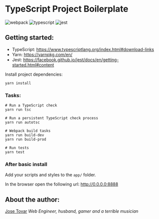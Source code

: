# TypeScript Project Boilerplate
![webpack](http://tmjoseantonio.com/webpack.png)
![typescript](http://tmjoseantonio.com/typescript.png)
![jest](http://tmjoseantonio.com/jest.png)

## Getting started:
- TypeScript: https://www.typescriptlang.org/index.html#download-links
- Yarn: https://yarnpkg.com/en/
- Jest: https://facebook.github.io/jest/docs/en/getting-started.html#content

Install project dependencies:
```shell
yarn install
```

### Tasks:
```shell
# Run a TypeScript check
yarn run tsc

# Run a persistent TypeScript check process
yarn run autotsc

# Webpack build tasks
yarn run build-dev
yarn run build-prod

# Run tests
yarn test
```

### After basic install
Add your scripts and styles to the `app/` folder.

In the browser open the following url: http://0.0.0.0:8888

## About the author:
[Jose Tovar](http://tmjoseantonio.com)
*Web Engineer, husband, gamer and a terrible musician*
